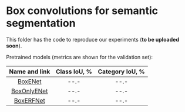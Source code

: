 Box convolutions for semantic segmentation
======

This folder has the code to reproduce our experiments (**to be uploaded soon**).

Pretrained models (metrics are shown for the validation set):

| Name and link                                            | Class IoU, % | Category IoU, % |
|:--------------------------------------------------------:|:------------:|:---------------:|
| [BoxENet](                                           )   | --.-         | --.-            |
| [BoxOnlyENet](                                       )   | --.-         | --.-            |
| [BoxERFNet](                                         )   | --.-         | --.-            |